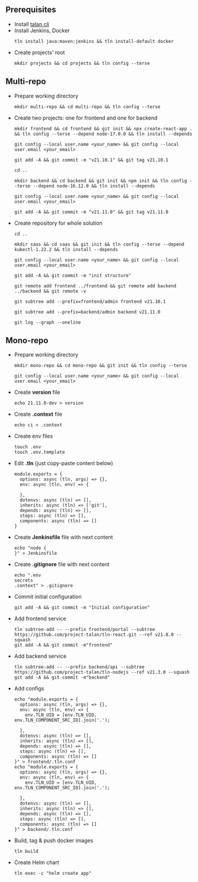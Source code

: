 ## Prerequisites
* Install [talan cli](https://github.com/project-talan/tln-cli)
* Install Jenkins, Docker
  ```
  tln install java:maven:jenkins && tln install-default docker
  ```
* Create projects' root
  ```
  mkdir projects && cd projects && tln config --terse
  ```

## Multi-repo
* Prepare working directory
  ```
  mkdir multi-repo && cd multi-repo && tln config --terse
  ```
* Create two projects: one for frontend and one for backend
  ```
  mkdir frontend && cd frontend && git init && npx create-react-app . && tln config --terse --depend node-17.0.0 && tln install --depends
  ```
  ```
  git config --local user.name <your_name> && git config --local user.email <your_email>
  ```
  ```
  git add -A && git commit -m "v21.10.1" && git tag v21.10.1
  ```
  ```
  cd ..
  ```
  ```
  mkdir backend && cd backend && git init && npm init && tln config --terse --depend node-16.12.0 && tln install --depends
  ```
  ```
  git config --local user.name <your_name> && git config --local user.email <your_email>
  ```
  ```
  git add -A && git commit -m "v21.11.0" && git tag v21.11.0
  ```
  
* Create repository for whole solution
  ```
  cd ..
  ```
  ```
  mkdir saas && cd saas && git init && tln config --terse --depend kubectl-1.22.2 && tln install --depends
  ```
  ```
  git config --local user.name <your_name> && git config --local user.email <your_email>
  ```
  ```
  git add -A && git commit -m "init structure"
  ```
  ```
  git remote add frontend ../frontend && git remote add backend ../backend && git remote -v
  ```
  ```
  git subtree add --prefix=frontend/admin frontend v21.10.1
  ```
  ```
  git subtree add --prefix=backend/admin backend v21.11.0
  ```
  ```
  git log --graph --oneline
  ```

## Mono-repo
* Prepare working directory
  ```
  mkdir mono-repo && cd mono-repo && git init && tln config --terse
  ```
  ```
  git config --local user.name <your_name> && git config --local user.email <your_email>
  ```
* Create **version** file
  ```
  echo 21.11.0-dev > version
  ```
* Create **.context** file
  ```
  echo ci > .context
  ```
* Create env files
  ```
  touch .env
  touch .env.template
  ```
* Edit **.tln** (just copy-paste content below)
  ```
  module.exports = {
    options: async (tln, args) => {},
    env: async (tln, env) => {

    },
    dotenvs: async (tln) => [],
    inherits: async (tln) => ['git'],
    depends: async (tln) => [],
    steps: async (tln) => [],
    components: async (tln) => []
  }
  ```
* Create **Jenkinsfile** file with next content
  ```
  echo "node {
  }" > Jenkinsfile
  ```
* Create **.gitignore** file with next content
  ```
  echo ".env
  secrets
  .context" > .gitignore
  ```
* Commit initial configuration
  ```
  git add -A && git commit -m "Initial configuration"
  ```
* Add frontend service
  ```
  tln subtree-add -- --prefix frontend/portal --subtree https://github.com/project-talan/tln-react.git --ref v21.8.0 --squash
  git add -A && git commit -m"frontend"
  ```
* Add backend service
  ```
  tln subtree-add -- --prefix backend/api --subtree https://github.com/project-talan/tln-nodejs --ref v21.3.0 --squash
  git add -A && git commit -m"backend"
  ```
* Add configs
  ```
  echo "module.exports = {
    options: async (tln, args) => {},
    env: async (tln, env) => {
      env.TLN_UID = [env.TLN_UID, env.TLN_COMPONENT_SRC_ID].join('.');

    },
    dotenvs: async (tln) => [],
    inherits: async (tln) => [],
    depends: async (tln) => [],
    steps: async (tln) => [],
    components: async (tln) => []
  }" > frontend/.tln.conf
  echo "module.exports = {
    options: async (tln, args) => {},
    env: async (tln, env) => {
      env.TLN_UID = [env.TLN_UID, env.TLN_COMPONENT_SRC_ID].join('.');

    },
    dotenvs: async (tln) => [],
    inherits: async (tln) => [],
    depends: async (tln) => [],
    steps: async (tln) => [],
    components: async (tln) => []
  }" > backend/.tln.conf
  ```
* Build, tag & push docker images
  ```
  tln build
  ```
* Create Helm chart
  ```
  tln exec -c "helm create app"
  ```






